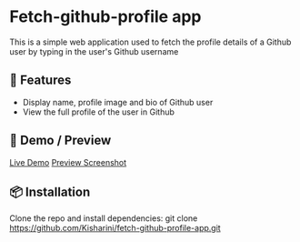 # Fetch-github-profile app
This is a simple web application used to fetch the profile details of a Github user by typing in the user's Github username

## 🚀 Features
- Display name, profile image and bio of Github user
- View the full profile of the user in Github 

## 📸 Demo / Preview
[Live Demo](https://kisharini.github.io/fetch-github-profile-app/)
[Preview Screenshot](image.png)

## 📦 Installation
Clone the repo and install dependencies:
git clone https://github.com/Kisharini/fetch-github-profile-app.git

